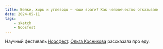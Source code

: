 ```yaml
---
title: Белки, жиры и углеводы – наши враги? Как человечество отказывалось от еды и к чему это привело
date: 2024-05-11
tags:
    - sketch
    - Noosfest
---
```


Научный фестиваль [Ноосфест](https://noosfest.com/). [Ольга Косникова](https://t.me/chemistrybyolga) рассказала про еду.
